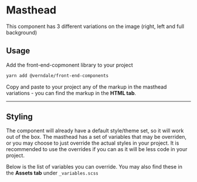 # Masthead
This component has 3 different variations on the image (right, left and full background)

## Usage
Add the front-end-copmonent library to your project
```bash
yarn add @verndale/front-end-components
```

Copy and paste to your project any of the markup in the masthead variations - you can find the markup in the **HTML tab**.

_________

## Styling
The component will already have a default style/theme set, so it will work out of the box.
The masthead has a set of variables that may be overriden, or you may choose to just override the actual styles in your project.
It is recommended to use the overrides if you can as it will be less code in your project.

Below is the list of variables you can override. You may also find these in the **Assets tab** under `_variables.scss`
```scss
